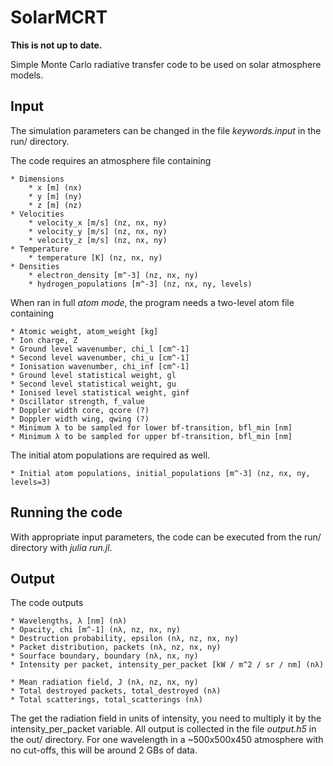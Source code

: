 # SolarMCRT

**This is not up to date.**

Simple Monte Carlo radiative transfer code to be used on solar atmosphere models.




## Input
The simulation parameters can be changed in the file *keywords.input* in the run/ directory.

The code requires an atmosphere file containing

    * Dimensions
        * x [m] (nx)
        * y [m] (ny)
        * z [m] (nz)
    * Velocities
        * velocity_x [m/s] (nz, nx, ny)
        * velocity_y [m/s] (nz, nx, ny)
        * velocity_z [m/s] (nz, nx, ny)
    * Temperature
        * temperature [K] (nz, nx, ny)
    * Densities
        * electron_density [m^-3] (nz, nx, ny)
        * hydrogen_populations [m^-3] (nz, nx, ny, levels)

When ran in full *atom mode*,  the program needs a two-level atom file containing

	* Atomic weight, atom_weight [kg]
	* Ion charge, Z
	* Ground level wavenumber, chi_l [cm^-1]
	* Second level wavenumber, chi_u [cm^-1]
	* Ionisation wavenumber, chi_inf [cm^-1]
	* Ground level statistical weight, gl
	* Second level statistical weight, gu
	* Ionised level statistical weight, ginf
	* Oscillator strength, f_value
	* Doppler width core, qcore (?)
	* Doppler width wing, qwing (?)
	* Minimum λ to be sampled for lower bf-transition, bfl_min [nm]
	* Minimum λ to be sampled for upper bf-transition, bfl_min [nm]

The initial atom populations are required as well.

	* Initial atom populations, initial_populations [m^-3] (nz, nx, ny, levels=3)

## Running the code
With appropriate input parameters, the code can be executed from the run/ directory with *julia run.jl*.


## Output
The code outputs

    * Wavelengths, λ [nm] (nλ)
	* Opacity, chi [m^-1] (nλ, nz, nx, ny)
	* Destruction probability, epsilon (nλ, nz, nx, ny)
    * Packet distribution, packets (nλ, nz, nx, ny)
	* Sourface boundary, boundary (nλ, nx, ny)
	* Intensity per packet, intensity_per_packet [kW / m^2 / sr / nm] (nλ)

    * Mean radiation field, J (nλ, nz, nx, ny)
    * Total destroyed packets, total_destroyed (nλ)
    * Total scatterings, total_scatterings (nλ)

The get the radiation field in units of intensity, you need to multiply it by the intensity_per_packet variable. All output is collected in the file *output.h5* in the out/ directory. For one wavelength in a ~500x500x450 atmosphere with no cut-offs, this will be around 2 GBs of data.
